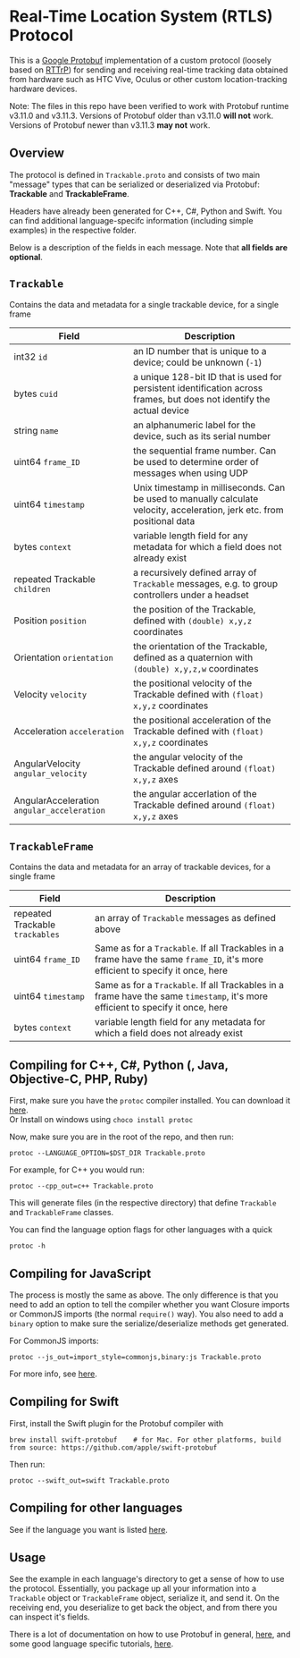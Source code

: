 # Real-Time Location System (RTLS) Protocol

This is a [Google Protobuf](https://developers.google.com/protocol-buffers) implementation of a custom protocol
(loosely based on [RTTrP](https://rttrp.github.io/RTTrP-Wiki/index.html)) for sending and receiving real-time
tracking data obtained from hardware such as HTC Vive, Oculus or other custom location-tracking hardware devices.

Note: The files in this repo have been verified to work with Protobuf runtime v3.11.0 and v3.11.3. Versions of Protobuf older than v3.11.0 **will not** work. Versions of Protobuf newer than v3.11.3 **may not** work.

## Overview

The protocol is defined in `Trackable.proto` and consists of two main "message" types
that can be serialized or deserialized via Protobuf: **Trackable** and **TrackableFrame**.

Headers have already been generated for C++, C#, Python and Swift. You can find additional
language-specifc information (including simple examples) in the respective folder.

Below is a description of the fields in each message. Note that **all fields are optional**.

## `Trackable`

Contains the data and metadata for a single trackable device, for a single frame

| **Field**                                  | **Description**                                                                                                          |
| ------------------------------------------ | ------------------------------------------------------------------------------------------------------------------------ |
| int32 `id`                                 | an ID number that is unique to a device; could be unknown (`-1`)                                                         |
| bytes `cuid`                               | a unique 128-bit ID that is used for persistent identification across frames, but does not identify the actual device    |
| string `name`                              | an alphanumeric label for the device, such as its serial number                                                          |
| uint64 `frame_ID`                          | the sequential frame number. Can be used to determine order of messages when using UDP                                   |
| uint64 `timestamp`                         | Unix timestamp in milliseconds. Can be used to manually calculate velocity, acceleration, jerk etc. from positional data |
| bytes `context`                            | variable length field for any metadata for which a field does not already exist                                          |
| repeated Trackable `children`              | a recursively defined array of `Trackable` messages, e.g. to group controllers under a headset                           |
| Position `position`                        | the position of the Trackable, defined with `(double) x,y,z` coordinates                                                 |
| Orientation `orientation`                  | the orientation of the Trackable, defined as a quaternion with `(double) x,y,z,w` coordinates                            |
| Velocity `velocity`                        | the positional velocity of the Trackable defined with `(float) x,y,z` coordinates                                        |
| Acceleration `acceleration`                | the positional acceleration of the Trackable defined with `(float) x,y,z` coordinates                                    |
| AngularVelocity `angular_velocity`         | the angular velocity of the Trackable defined around `(float) x,y,z` axes                                                |
| AngularAcceleration `angular_acceleration` | the angular accerlation of the Trackable defined around `(float) x,y,z` axes                                             |

## `TrackableFrame`

Contains the data and metadata for an array of trackable devices, for a single frame

| **Field**                       | **Description**                                                                                                                 |
| ------------------------------- | ------------------------------------------------------------------------------------------------------------------------------- |
| repeated Trackable `trackables` | an array of `Trackable` messages as defined above                                                                               |
| uint64 `frame_ID`               | Same as for a `Trackable`. If all Trackables in a frame have the same `frame_ID`, it's more efficient to specify it once, here  |
| uint64 `timestamp`              | Same as for a `Trackable`. If all Trackables in a frame have the same `timestamp`, it's more efficient to specify it once, here |
| bytes `context`                 | variable length field for any metadata for which a field does not already exist                                                 |

## Compiling for C++, C#, Python (, Java, Objective-C, PHP, Ruby)

First, make sure you have the `protoc` compiler installed. You can download it [here](https://developers.google.com/protocol-buffers/docs/downloads.html).  
Or Install on windows using `choco install protoc`

Now, make sure you are in the root of the repo, and then run:

    protoc --LANGUAGE_OPTION=$DST_DIR Trackable.proto

For example, for C++ you would run:

    protoc --cpp_out=c++ Trackable.proto

This will generate files (in the respective directory) that define `Trackable` and `TrackableFrame` classes.

You can find the language option flags for other languages with a quick

    protoc -h

## Compiling for JavaScript
The process is mostly the same as above. The only difference is that you need to add an option to tell the compiler whether you want Closure imports or CommonJS imports (the normal `require()` way). You also need to add a `binary` option to make sure the serialize/deserialize methods get generated.

For CommonJS imports:

    protoc --js_out=import_style=commonjs,binary:js Trackable.proto

For more info, see [here](https://github.com/protocolbuffers/protobuf/tree/master/js).

## Compiling for Swift

First, install the Swift plugin for the Protobuf compiler with

    brew install swift-protobuf    # for Mac. For other platforms, build from source: https://github.com/apple/swift-protobuf

Then run:

    protoc --swift_out=swift Trackable.proto

## Compiling for other languages

See if the language you want is listed [here](https://github.com/protocolbuffers/protobuf/blob/master/docs/third_party.md).

## Usage

See the example in each language's directory to get a sense of how to use the protocol. Essentially, you
package up all your information into a `Trackable` object or `TrackableFrame` object, serialize it, and send it.
On the receiving end, you deserialize to get back the object, and from there you can inspect it's fields.

There is a lot of documentation on how to use Protobuf in general, [here](https://developers.google.com/protocol-buffers/docs/overview),
and some good language specific tutorials, [here](https://developers.google.com/protocol-buffers/docs/tutorials).
